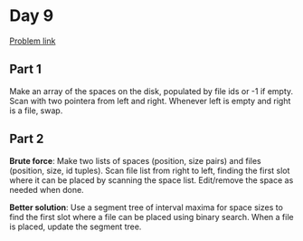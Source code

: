 # Day 9

[Problem link](https://adventofcode.com/2024/day/9)

## Part 1

Make an array of the spaces on the disk, populated by file ids or -1 if empty. Scan with two pointera from left and right. Whenever left is empty and right is a file, swap.

## Part 2

**Brute force**: Make two lists of spaces (position, size pairs) and files (position, size, id tuples). Scan file list from right to left, finding the first slot where it can be placed by scanning the space list. Edit/remove the space as needed when done.

**Better solution**: Use a segment tree of interval maxima for space sizes to find the first slot where a file can be placed using binary search. When a file is placed, update the segment tree.
